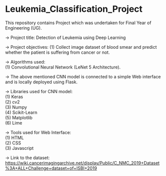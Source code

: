# Leukemia_Classification_Project </br>

This repository contains Project which was undertaken for Final Year of Engineering (UG). </br>

-> Project title: Detection of Leukemia using Deep Learning </br>

-> Project objectives:
(1) Collect image dataset of blood smear and predict whether the patient is suffering from cancer or not.</br>

-> Algorithms used:</br>
(1) Convolutional Neural Network (LeNet 5 Architecture).</br>

-> The above mentioned CNN model is connected to a simple Web interface and is locally deployed using Flask.</br>

-> Libraries used for CNN model:</br>
(1) Keras</br>
(2) cv2</br>
(3) Numpy</br>
(4) Scikit-Learn</br>
(5) Matplotlib</br>
(6) Lime</br>

-> Tools used for Web Interface:</br>
(1) HTML </br>
(2) CSS </br>
(3) Javascript</br>

-> Link to the dataset: https://wiki.cancerimagingarchive.net/display/Public/C_NMC_2019+Dataset%3A+ALL+Challenge+dataset+of+ISBI+2019
